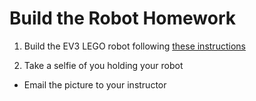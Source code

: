 # Build the Robot Homework 

1. Build the EV3 LEGO robot following [these instructions](https://xtuml.github.io/sumo/)

2. Take a selfie of you holding your robot
  * Email the picture to your instructor
 

